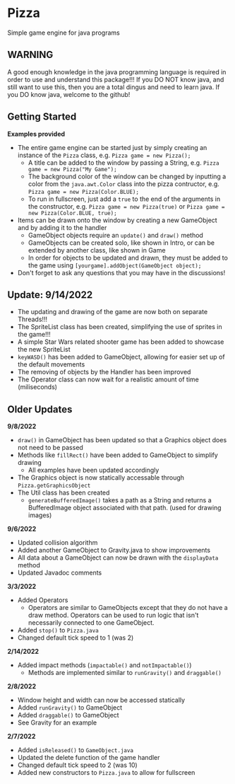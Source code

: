 # Pizza
Simple game engine for java programs
## **WARNING** 
A good enough knowledge in the java programming language is required in order to use and understand this package!!! If you DO NOT know java, and still want to use this, then you are a total dingus and need to learn java. If you DO know java, welcome to the github!
## Getting Started
**Examples provided**
- The entire game engine can be started just by simply creating an instance of the `Pizza` class, e.g. `Pizza game = new Pizza();`
  - A title can be added to the window by passing a String, e.g. `Pizza game = new Pizza("My Game");`
  - The background color of the window can be changed by inputting a color from the `java.awt.Color` class into the pizza contructor, e.g. `Pizza game = new Pizza(Color.BLUE);`
  - To run in fullscreen, just add a `true` to the end of the arguments in the constructor, e.g. `Pizza game = new Pizza(true)` or `Pizza game = new Pizza(Color.BLUE, true);`
- Items can be drawn onto the window by creating a new GameObject and by adding it to the handler
  - GameObject objects require an `update()` and `draw()` method
  - GameObjects can be created solo, like shown in Intro, or can be extended by another class, like shown in Game
  - In order for objects to be updated and drawn, they must be added to the game using `[yourgame].addObject(GameObject object);`
- Don't forget to ask any questions that you may have in the discussions!
## Update: 9/14/2022
- The updating and drawing of the game are now both on separate Threads!!!
- The SpriteList class has been created, simplifying the use of sprites in the game!!!
- A simple Star Wars related shooter game has been added to showcase the new SpriteList
- `keyWASD()` has been added to GameObject, allowing for easier set up of the default movements
- The removing of objects by the Handler has been improved
- The Operator class can now wait for a realistic amount of time (miliseconds)
## Older Updates
**9/8/2022**
- `draw()` in GameObject has been updated so that a Graphics object does not need to be passed
- Methods like `fillRect()` have been added to GameObject to simplify drawing
  - All examples have been updated accordingly
- The Graphics object is now statically accessable through `Pizza.getGraphicsObject`
- The Util class has been created
  - `generateBufferedImage()` takes a path as a String and returns a BufferedImage object associated with that path. (used for drawing images)

**9/6/2022**
- Updated collision algorithm
- Added another GameObject to Gravity.java to show improvements
- All data about a GameObject can now be drawn with the `displayData` method
- Updated Javadoc comments

**3/3/2022**
- Added Operators
  - Operators are similar to GameObjects except that they do not have a draw method. Operators can be used to run logic that isn't necessarily connected to one GameObject.
- Added `stop()` to `Pizza.java`
- Changed default tick speed to 1 (was 2)

**2/14/2022**
- Added impact methods (`impactable()` and `notImpactable()`)
  - Methods are implemented similar to `runGravity()` and `draggable()`

**2/8/2022**
- Window height and width can now be accessed statically
- Added `runGravity()` to GameObject
- Added `draggable()` to GameObject
- See Gravity for an example

**2/7/2022**
- Added `isReleased()` to `GameObject.java`
- Updated the delete function of the game handler
- Changed default tick speed to 2 (was 10)
- Added new constructors to `Pizza.java` to allow for fullscreen
